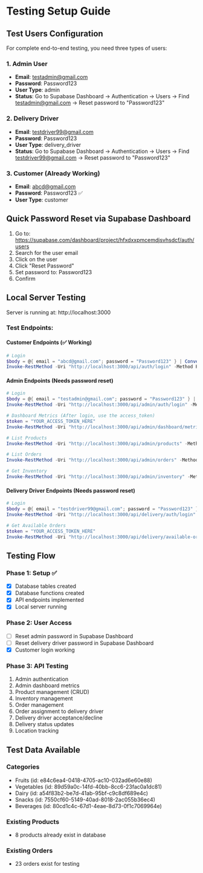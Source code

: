 # Testing Setup Guide

## Test Users Configuration

For complete end-to-end testing, you need three types of users:

### 1. Admin User
- **Email**: testadmin@gmail.com
- **Password**: Password123
- **User Type**: admin
- **Status**: Go to Supabase Dashboard → Authentication → Users → Find testadmin@gmail.com → Reset password to "Password123"

### 2. Delivery Driver  
- **Email**: testdriver99@gmail.com
- **Password**: Password123
- **User Type**: delivery_driver
- **Status**: Go to Supabase Dashboard → Authentication → Users → Find testdriver99@gmail.com → Reset password to "Password123"

### 3. Customer (Already Working)
- **Email**: abcd@gmail.com
- **Password**: Password123 ✅
- **User Type**: customer

## Quick Password Reset via Supabase Dashboard

1. Go to: https://supabase.com/dashboard/project/hfxdxxpmcemdjsvhsdcf/auth/users
2. Search for the user email
3. Click on the user
4. Click "Reset Password"
5. Set password to: Password123
6. Confirm

## Local Server Testing

Server is running at: http://localhost:3000

### Test Endpoints:

#### Customer Endpoints (✅ Working)
```powershell
# Login
$body = @{ email = "abcd@gmail.com"; password = "Password123" } | ConvertTo-Json
Invoke-RestMethod -Uri "http://localhost:3000/api/auth/login" -Method Post -Body $body -ContentType "application/json"
```

#### Admin Endpoints (Needs password reset)
```powershell
# Login
$body = @{ email = "testadmin@gmail.com"; password = "Password123" } | ConvertTo-Json
Invoke-RestMethod -Uri "http://localhost:3000/api/admin/auth/login" -Method Post -Body $body -ContentType "application/json"

# Dashboard Metrics (After login, use the access_token)
$token = "YOUR_ACCESS_TOKEN_HERE"
Invoke-RestMethod -Uri "http://localhost:3000/api/admin/dashboard/metrics" -Method Get -Headers @{Authorization = "Bearer $token"}

# List Products
Invoke-RestMethod -Uri "http://localhost:3000/api/admin/products" -Method Get -Headers @{Authorization = "Bearer $token"}

# List Orders
Invoke-RestMethod -Uri "http://localhost:3000/api/admin/orders" -Method Get -Headers @{Authorization = "Bearer $token"}

# Get Inventory
Invoke-RestMethod -Uri "http://localhost:3000/api/admin/inventory" -Method Get -Headers @{Authorization = "Bearer $token"}
```

#### Delivery Driver Endpoints (Needs password reset)
```powershell
# Login
$body = @{ email = "testdriver99@gmail.com"; password = "Password123" } | ConvertTo-Json
Invoke-RestMethod -Uri "http://localhost:3000/api/delivery/auth/login" -Method Post -Body $body -ContentType "application/json"

# Get Available Orders
$token = "YOUR_ACCESS_TOKEN_HERE"
Invoke-RestMethod -Uri "http://localhost:3000/api/delivery/available-orders" -Method Get -Headers @{Authorization = "Bearer $token"}
```

## Testing Flow

### Phase 1: Setup ✅
- [x] Database tables created
- [x] Database functions created
- [x] API endpoints implemented
- [x] Local server running

### Phase 2: User Access
- [ ] Reset admin password in Supabase Dashboard
- [ ] Reset delivery driver password in Supabase Dashboard
- [x] Customer login working

### Phase 3: API Testing
1. Admin authentication
2. Admin dashboard metrics
3. Product management (CRUD)
4. Inventory management
5. Order management
6. Order assignment to delivery driver
7. Delivery driver acceptance/decline
8. Delivery status updates
9. Location tracking

## Test Data Available

### Categories
- Fruits (id: e84c6ea4-0418-4705-ac10-032ad6e60e88)
- Vegetables (id: 89d59a0c-14fd-40bb-8cc6-23fac0a1dc81)
- Dairy (id: a54f83b2-be7d-41ab-95bf-c9c8df689e4c)
- Snacks (id: 7550cf60-5149-40ad-8018-2ac055b36ec4)
- Beverages (id: 80cd1c4c-67d1-4eae-8d73-0f1c7069964e)

### Existing Products
- 8 products already exist in database

### Existing Orders
- 23 orders exist for testing
